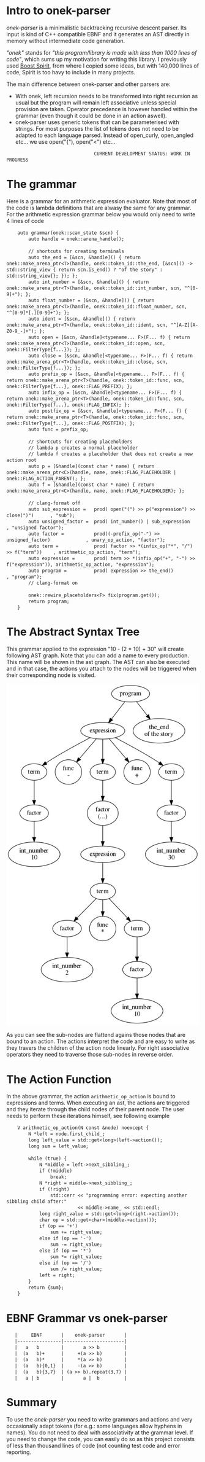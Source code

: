 # Intro to onek-parser

*onek-parser* is a minimalistic backtracking recursive descent parser. Its input is kind of C++ compatible EBNF and it generates an AST directly in memory without intermediate code generation.


*"onek"* stands for *"this program/library is made with less than 1000 lines of code"*, which sums up my motivation for writing this library. I previously used [Boost Spirit](https://www.boost.org/doc/libs/1_79_0/libs/spirit/doc/html/spirit/introduction.html), from where I copied some ideas, but with 140,000 lines of code, Spirit is too havy to include in many projects. 

The main difference between onek-parser and other parsers are:

- With onek, left recursion needs to be transformed into right recursion as usual but the program will remain left associative unless special provision are taken. Operator precedence is however handled within the grammar (even though it could be done in an action aswell).
- onek-parser uses generic tokens that can be parameterised with strings. For most purposes the list of tokens does not need to be adapted to each language parsed. Instead of open_curly, open_angled etc... we use open("{"), open("<") etc...

```
                                CURRENT DEVELOPMENT STATUS: WORK IN PROGRESS
```

# The grammar

Here is a grammar for an arithmetic expression evaluator. Note that most of the code is lambda definitions that are alwasy the same for any grammar. For the arithmetic expression grammar below you would only need to write 4 lines of code
```
    auto grammar(onek::scan_state &scn) {
        auto handle = onek::arena_handle();

        // shortcuts for creating terminals
        auto the_end = [&scn, &handle]() { return onek::make_arena_ptr<T>(handle, onek::token_id::the_end, [&scn]() -> std::string_view { return scn.is_end() ? "of the story" : std::string_view{}; }); };
        auto int_number = [&scn, &handle]() { return onek::make_arena_ptr<T>(handle, onek::token_id::int_number, scn, "^[0-9]+"); };
        auto float_number = [&scn, &handle]() { return onek::make_arena_ptr<T>(handle, onek::token_id::float_number, scn, "^[0-9]*[.][0-9]+"); };
        auto ident = [&scn, &handle]() { return onek::make_arena_ptr<T>(handle, onek::token_id::ident, scn, "^[A-Z][A-Z0-9_-]+"); };
        auto open = [&scn, &handle]<typename... F>(F... f) { return onek::make_arena_ptr<T>(handle, onek::token_id::open, scn, onek::FilterType{f...}); };
        auto close = [&scn, &handle]<typename... F>(F... f) { return onek::make_arena_ptr<T>(handle, onek::token_id::close, scn, onek::FilterType{f...}); };
        auto prefix_op = [&scn, &handle]<typename... F>(F... f) { return onek::make_arena_ptr<T>(handle, onek::token_id::func, scn, onek::FilterType{f...}, onek::FLAG_PREFIX); };
        auto infix_op = [&scn, &handle]<typename... F>(F... f) { return onek::make_arena_ptr<T>(handle, onek::token_id::func, scn, onek::FilterType{f...}, onek::FLAG_INFIX); };
        auto postfix_op = [&scn, &handle]<typename... F>(F... f) { return onek::make_arena_ptr<T>(handle, onek::token_id::func, scn, onek::FilterType{f...}, onek::FLAG_POSTFIX); };
        auto func = prefix_op;

        // shortcuts for creating placeholders
        // lambda p creates a normal placeholder
        // lambda f creates a placeholder that does not create a new action root
        auto p = [&handle](const char * name) { return onek::make_arena_ptr<C>(handle, name, onek::FLAG_PLACEHOLDER | onek::FLAG_ACTION_PARENT); };
        auto f = [&handle](const char * name) { return onek::make_arena_ptr<C>(handle, name, onek::FLAG_PLACEHOLDER); };

        // clang-format off
        auto sub_expression =   prod( open("(") >> p("expression") >> close(")")      , "sub");
        auto unsigned_factor =  prod( int_number() | sub_expression                   , "unsigned factor");
        auto factor =           prod((-prefix_op("-") >> unsigned_factor)             , unary_op_action, "factor");
        auto term =             prod( factor >> *(infix_op("*", "/") >> f("term"))    , arithmetic_op_action, "term");
        auto expression =       prod( term >> *(infix_op("+", "-") >> f("expression")), arithmetic_op_action, "expression");
        auto program =          prod( expression >> the_end()                         , "program");
        // clang-format on

        onek::rewire_placeholders<F> fix(program.get());
        return program;
    }
```

# The Abstract Syntax Tree

This grammar applied to the expression "10 - (2 * 10) + 30" will create following AST graph. Note that you can add a name to every production. This name will be shown in the ast graph. The AST can also be executed and in that case, the actions you attach to the nodes will be triggered when their corresponding node is visited.

![example AST](doc/example_ast.png)

As you can see the sub-nodes are flattend agains those nodes that are bound to an action. The actions interpret the code and are easy to write as they travers the children of the action node linearly. For right associative operators they need to traverse those sub-nodes in reverse order.

# The Action Function

In the above grammar, the action `arithmetic_op_action` is bound to expressions and terms. When executing an ast, the actions are triggered and they iterate through the child nodes of their parent node. The user needs to perform these iterations himself, see following example

```
    V arithmetic_op_action(N const &node) noexcept {
        N *left = node.first_child_;
        long left_value = std::get<long>(left->action());
        long sum = left_value;

        while (true) {
            N *middle = left->next_sibbling_;
            if (!middle)
                break;
            N *right = middle->next_sibbling_;
            if (!right)
                std::cerr << "programming error: expecting another sibbling child after:"
                          << middle->name_ << std::endl;
            long right_value = std::get<long>(right->action());
            char op = std::get<char>(middle->action());
            if (op == '+')
                sum += right_value;
            else if (op == '-')
                sum -= right_value;
            else if (op == '*')
                sum *= right_value;
            else if (op == '/')
                sum /= right_value;
            left = right;
        }
        return {sum};
    }
```

# EBNF Grammar vs onek-parser
```
   |     EBNF       |    onek-parser       |
   |----------------|----------------------|
   |   a   b        |       a >> b         |
   |  (a   b)+      |     +(a >> b)        |
   |  (a   b)*      |     *(a >> b)        |
   |  (a   b){0,1}  |     -(a >> b)        |
   |  (a   b){3,7}  | (a >> b).repeat(3,7) |
   |   a | b        |       a |  b         |
```

# Summary

To use the *onek-parser* you need to write grammars and actions and very occasionally adapt tokens (for e.g.: some languages allow hyphens in names). You do not need to deal with associativity at the grammar level. If you need to change the code, you can easily do so as this project consists of less than thousand lines of code (not counting test code and error reporting.

